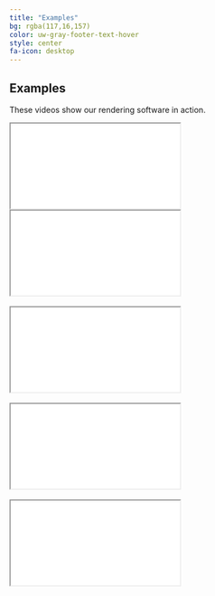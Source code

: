 ```yaml
---
title: "Examples"
bg: rgba(117,16,157)
color: uw-gray-footer-text-hover
style: center
fa-icon: desktop
---
```


## Examples

These videos show our rendering software in action.

<style type="text/css">
#wrapper {
  display: flex;
}

#left {
  flex: 0 0 50%;
}

#right {
  flex: 1;
}
</style>

<div class="icontain"><iframe src="//youtu.be/d2zGaibxvxY" allowfullscreen></iframe></div>

<div class="icontain"><iframe src="//www.youtube.com/embed/E-zf6jJf_cs" allowfullscreen></iframe></div>
<br />
<div class="icontain"><iframe src="//www.youtube.com/embed/KKkhtwf4DKI" allowfullscreen></iframe></div>
<br />
<div class="icontain"><iframe src="//www.youtube.com/embed/1jAu8Jc21so" allowfullscreen></iframe></div>
<br />
<div class="icontain"><iframe src="//www.youtube.com/embed/7GoB_9dNz9M" allowfullscreen></iframe></div>
